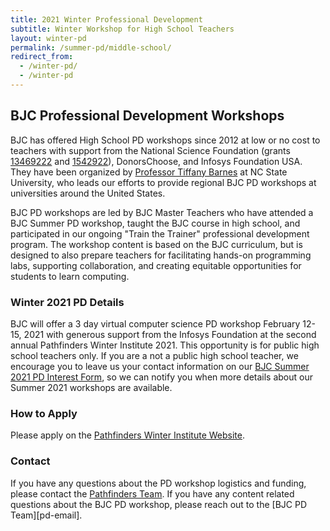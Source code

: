 ```yaml
---
title: 2021 Winter Professional Development
subtitle: Winter Workshop for High School Teachers
layout: winter-pd
permalink: /summer-pd/middle-school/
redirect_from:
  - /winter-pd/
  - /winter-pd
---
```


<!-- TODO: The last redirect URLs are temporary. -->

## BJC Professional Development Workshops

[pd-interest-form-link]: https://bjc.link/BJCinterest2021
[pathfinders-email]: mailto:Pathfinders@infosysfoundationusaevents.org
[pathfinders-app-winter]: http://www.infosys.org/infosys-foundation-usa/pathfinders/winter/Pages/index.aspx 
[tiffany]: https://eliza.csc.ncsu.edu/
[nsf-1]: https://nsf.gov/awardsearch/showAward?AWD_ID=1346922
[nsf-2]: https://nsf.gov/awardsearch/showAward?AWD_ID=1542922
<!--[pd-app-link]: https://bjc.link/PD2019App. -->
<!-- ## [For Reference Only: 2019 Informational Flyer]({{ site.baseurl }}/documents/bjc-pd-2019-flyer.pdf) -->

BJC has offered High School PD workshops since 2012 at low or no cost to teachers with support from the National Science Foundation (grants [13469222][nsf-1] and [1542922][nsf-2]), DonorsChoose, and Infosys Foundation USA. They have been organized by [Professor Tiffany Barnes][tiffany] at NC State University, who leads our efforts to provide regional BJC PD workshops at universities around the United States.

BJC PD workshops are led by BJC Master Teachers who have attended a BJC Summer PD workshop, taught the BJC course in high school, and participated in our ongoing "Train the Trainer" professional development program. The workshop content is based on the BJC curriculum, but is designed to also prepare teachers for facilitating hands-on programming labs, supporting collaboration, and creating equitable opportunities for students to learn computing.

### Winter 2021 PD Details

BJC will offer a 3 day virtual computer science PD workshop February 12-15, 2021 with generous support from the Infosys Foundation at the second annual Pathfinders Winter Institute 2021. This opportunity is for public high school teachers only. If you are a not a public high school teacher, we encourage you to leave us your contact information on our [BJC Summer 2021 PD Interest Form][pd-interest-form-link], so we can notify you when more details about our Summer 2021 workshops are available.

<!-- The total program cost per teacher is $2,341. The Foundation will be covering 70% ($1,638.70) for US public school teachers raising funds through school or districts. For teachers raising funds through Donorschoose.org, the Foundation is making a 3X match (previous years Pathfinders provided a 2X match), tripling each donation a teacher receives. Pathfinders will be making relevant accommodations with hotels this year, and teachers will receive fixed visa cards for meals. -->

[pathfinders-email]: mailto:Pathfinders@infosysfoundationusaevents.org

### How to Apply

Please apply on the [Pathfinders Winter Institute Website][pathfinders-app-winter].

### Contact

If you have any questions about the PD workshop logistics and funding, please contact the [Pathfinders Team][pathfinders-email]. If you have any content related questions about the BJC PD workshop, please reach out to the [BJC PD Team][pd-email].
